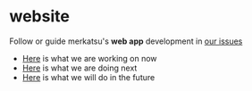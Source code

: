 # website

Follow or guide merkatsu's <b>web app</b> development in <a href="https://github.com/merkatsu/website/issues">our issues</a>

 - <a href="https://github.com/merkatsu/website/issues?q=is%3Aopen+is%3Aissue+milestone%3A%22v+0.0.1%22">Here</a> is what we are working on now
 - <a href="https://github.com/merkatsu/website/issues?q=is%3Aopen+is%3Aissue+milestone%3A%22v+0.0.2%22">Here</a> is what we are doing next
 - <a href="https://github.com/merkatsu/website/issues?q=is%3Aopen+is%3Aissue+milestone%3A%22future+stuff%22">Here</a> is what we will do in the future
